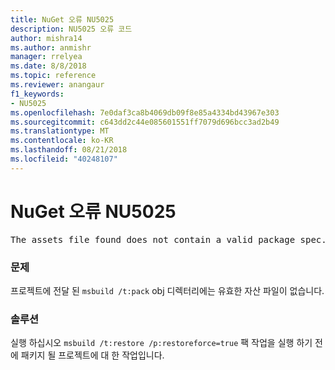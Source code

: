 ```yaml
---
title: NuGet 오류 NU5025
description: NU5025 오류 코드
author: mishra14
ms.author: anmishr
manager: rrelyea
ms.date: 8/8/2018
ms.topic: reference
ms.reviewer: anangaur
f1_keywords:
- NU5025
ms.openlocfilehash: 7e0daf3ca8b4069db09f8e85a4334bd43967e303
ms.sourcegitcommit: c643dd2c44e085601551ff7079d696bcc3ad2b49
ms.translationtype: MT
ms.contentlocale: ko-KR
ms.lasthandoff: 08/21/2018
ms.locfileid: "40248107"
---
```

# <a name="nuget-error-nu5025"></a>NuGet 오류 NU5025
<pre>The assets file found does not contain a valid package spec. Try restoring the project again. The location of the assets file is F:\project\obj\project.assets.json.</pre>

### <a name="issue"></a>문제

프로젝트에 전달 된 `msbuild /t:pack` obj 디렉터리에는 유효한 자산 파일이 없습니다.


### <a name="solution"></a>솔루션

실행 하십시오 `msbuild /t:restore /p:restoreforce=true` 팩 작업을 실행 하기 전에 패키지 될 프로젝트에 대 한 작업입니다.

